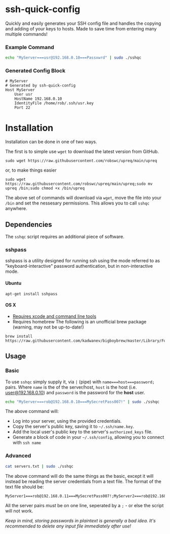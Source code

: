 # ssh-quick-config
Quickly and easily generates your SSH config file and handles the copying and adding of your keys to hosts.
Made to save time from entering many multiple commands!

### Example Command
```bash
echo "MyServer===usr@192.168.0.10===Passxwrd" | sudo ./sshqc
```
### Generated Config Block
```
# MyServer
# Generated by ssh-quick-config
Host MyServer
	User usr
	HostName 192.168.0.10
	IdentityFile /home/rob/.ssh/usr.key
	Port 22
```

# Installation

Installation can be done in one of two ways.

The first is to simple use `wget` to download the latest version from GitHub.

```
sudo wget https://raw.githubusercontent.com/robswc/upreq/main/upreq
```

or, to make things easier

```
sudo wget https://raw.githubusercontent.com/robswc/upreq/main/upreq;sudo mv upreq /bin;sudo chmod +x /bin/upreq
```

The above set of commands will download via `wget`, move the file into your `/bin` and set the nessesary permissions.  This allows you to call `sshqc` anywhere.

## Dependencies

The `sshqc` script requires an additional piece of software.

### sshpass
sshpass is a utility designed for running ssh using the mode referred to as "keyboard-interactive" password authentication, but in non-interactive mode.
#### Ubuntu
```
apt-get install sshpass
```
#### OS X
- [Requires xcode and command line tools](http://guide.macports.org/chunked/installing.xcode.html)
- Requires homebrew
The following is an unofficial brew package (warning, may not be up-to-date!)
```
brew install https://raw.githubusercontent.com/kadwanev/bigboybrew/master/Library/Formula/sshpass.rb
```

## Usage

### Basic
To use `sshqc` simply supply it, via `|` (pipe) with `name===host===password;` pairs.  Where `name` is the of the server/host, `host` is the host (i.e. user@192.168.0.10) and `password` is the password for the **host** user. 

```bash
echo "MyServer===rob@192.168.0.10===MySecretPass007!" | sudo ./sshqc
```

The above command will:

- Log into your server, using the provided credentials.
- Copy the server's public key, saving it to `~/.ssh/name.key`.
- Add the local user's public key to the server's `authorized_keys` file.
- Generate a block of code in your `~/.ssh/config`, allowing you to connect with `ssh name`

### Advanced

```bash
cat servers.txt | sudo ./sshqc
```

The above command will do the same things as the basic, except it will instead be reading the server credentials from a text file.
The format of the text file should be:

```
MyServer1===rob@192.168.0.11===MySecretPass007!;MyServer2===rob@192.168.0.12===MySecretPass007!
```

All the server pairs _must_ be on one line, seperated by a `;` - or else the script will not work.

*Keep in mind, storing passwords in plaintext is generally a bad idea.  It's recommended to delete any input file immediately after use!*